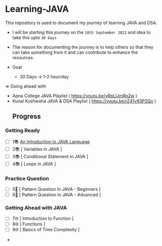 # Learning-JAVA


 This repository is used to document my journey of learning JAVA and DSA. 
- I will be starting this journey on the `18th September 2022` and idea to take this upto `30 Days`
- The reason for documenting the journey is to help others so that they can take something from it and can contribute to enhance the resources. 

- Goal
    - 30 Days -> 1-2 hour/day 
    
=> Going ahead with 
 -  Apna College JAVA Playlist ( https://youtu.be/yRpLlJmRo2w )
 -  Kunal Kushwaha JAVA & DSA Playlist ( https://youtu.be/rZ41y93P2Qo )
    ## Progress 

### Getting Ready
-  [ ] 1📚  [An Introduction to JAVA Language](https://github.com/ishani-1255/Learning-JAVA/blob/main/Journey/Day01.md)
-  [ ] 2📚  [ Variables in JAVA ]
-  [ ] 3📚  [ Conditional Statement in JAVA ]
-  [ ] 4📚  [ Loops in JAVA ]

### Practice Question 

-  [ ] 5🐧   [ Pattern Question In JAVA - Beginners ]
-  [ ] 6🐧   [ Pattern Question In JAVA - Advanced ]

 ### Getting Ahead with JAVA
 
-  [ ] 7🌐    [ Introduction to Function ]
-  [ ] 8🌐    [ Functions ]
-  [ ] 9🌐    [ Basics of Time Complexity ]
- 
